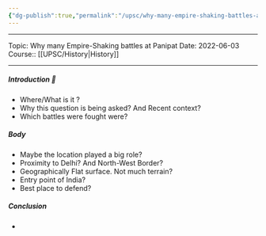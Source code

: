 ```yaml
---
{"dg-publish":true,"permalink":"/upsc/why-many-empire-shaking-battles-at-panipat/","dgHomeLink":true,"dgPassFrontmatter":false}
---
```


----
Topic: Why many Empire-Shaking battles at Panipat
Date: 2022-06-03
Course:: [[UPSC/History|History]] 

----

##### Introduction 📑
- Where/What is it ? 
- Why this question is being asked? And Recent context? 
- Which battles were fought were? 

##### Body 
- Maybe the location played a big role? 
- Proximity to Delhi? And North-West Border? 
- Geographically Flat surface. Not much terrain? 
- Entry point of India? 
- Best place to defend? 

##### Conclusion 
-


